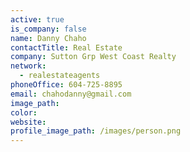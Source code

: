 ```yaml
---
active: true
is_company: false
name: Danny Chaho
contactTitle: Real Estate
company: Sutton Grp West Coast Realty
network:
  - realestateagents
phoneOffice: 604-725-8895
email: chahodanny@gmail.com
image_path:
color:
website:
profile_image_path: /images/person.png
---
```



